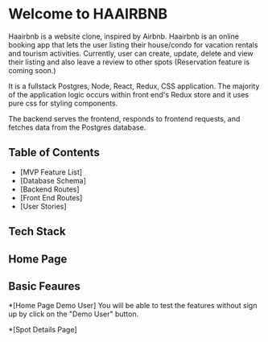 # Welcome to HAAIRBNB

Haairbnb is a website clone, inspired by Airbnb. Haairbnb is an online booking app that lets the user listing their house/condo for vacation rentals and tourism activities. Currently, user can create, update, delete and view their listing and also leave a review to other spots (Reservation feature is coming soon.)

It is a fullstack Postgres, Node, React, Redux, CSS application. The majority of the application logic occurs within front end's Redux store and it uses pure css for styling components.

The backend serves the frontend, responds to frontend requests, and fetches data from the Postgres database.

## Table of Contents
* [MVP Feature List]
* [Database Schema]
* [Backend Routes]
* [Front End Routes]
* [User Stories]

## Tech Stack

## Home Page

## Basic Feaures
*[Home Page Demo User]
You will be able to test the features without sign up by click on the "Demo User" button. 

*[Spot Details Page]


